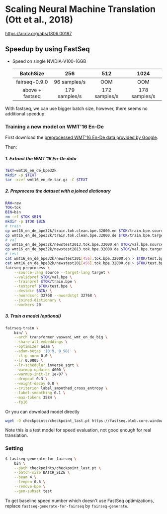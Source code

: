 # Scaling Neural Machine Translation (Ott et al., 2018)
https://arxiv.org/abs/1806.00187

## Speedup by using FastSeq

- Speed on single NVIDIA-V100-16GB

  |     BatchSize    |      256       |      512       |      1024      |
  |:----------------:|:--------------:|:--------------:|:--------------:|
  | fairseq-0.9.0    |  96 samples/s  |      OOM       |      OOM       |
  | above + fastseq  | 179 samples/s  |  172 samples/s |  178 samples/s |

With fastseq, we can use bigger batch size, however, there seems no additional speedup.

### Training a new model on WMT'16 En-De

First download the [preprocessed WMT'16 En-De data provided by Google](https://drive.google.com/uc?export=download&id=0B_bZck-ksdkpM25jRUN2X2UxMm8).

Then:

##### 1. Extract the WMT'16 En-De data
```bash
TEXT=wmt16_en_de_bpe32k
mkdir -p $TEXT
tar -xzvf wmt16_en_de.tar.gz -C $TEXT
```

##### 2. Preprocess the dataset with a joined dictionary
```bash
RAW=raw
TOK=tok
BIN=bin
rm -rf $TOK $BIN
mkdir -p $TOK $BIN
# train
cp wmt16_en_de_bpe32k/train.tok.clean.bpe.32000.en $TOK/train.bpe.source
cp wmt16_en_de_bpe32k/train.tok.clean.bpe.32000.de $TOK/train.bpe.target
# val
cp wmt16_en_de_bpe32k/newstest2013.tok.bpe.32000.en $TOK/val.bpe.source
cp wmt16_en_de_bpe32k/newstest2013.tok.bpe.32000.de $TOK/val.bpe.target
# test
cat wmt16_en_de_bpe32k/newstest201[456].tok.bpe.32000.en > $TOK/test.bpe.source
cat wmt16_en_de_bpe32k/newstest201[456].tok.bpe.32000.de > $TOK/test.bpe.target
fairseq-preprocess \
    --source-lang source --target-lang target \
    --validpref $TOK/val.bpe \
    --trainpref $TOK/train.bpe \
    --testpref $TOK/test.bpe \
    --destdir $BIN/ \
    --nwordssrc 32768 --nwordstgt 32768 \
    --joined-dictionary \
    --workers 20
```

##### 3. Train a model (optional)
```bash
fairseq-train \
    bin/ \
    --arch transformer_vaswani_wmt_en_de_big \
    --share-all-embeddings \
    --optimizer adam \
    --adam-betas '(0.9, 0.98)' \
    --clip-norm 0.0 \
    --lr 0.0005 \
    --lr-scheduler inverse_sqrt \
    --warmup-updates 4000 \
    --warmup-init-lr 1e-07 \
    --dropout 0.3 \
    --weight-decay 0.0 \
    --criterion label_smoothed_cross_entropy \
    --label-smoothing 0.1 \
    --max-tokens 3584 \
    --fp16
```

Or you can download model directly
```bash
wget -O checkpoints/checkpoint_last.pt https://fastseq.blob.core.windows.net/data/models/wmt16.en.de.32k/model.pt
```
Note this is a test model for speed evaluation, not good enough for real translation.


### Setting

```bash
$ fastseq-generate-for-fairseq \
    bin \
    --path checkpoints/checkpoint_last.pt \
    --batch-size BATCH_SIZE \
    --beam 4 \
    --lenpen 0.6 \
    --remove-bpe \
    --gen-subset test
```
To get baseline speed number which doesn't use FastSeq optimizations, replace `fastseq-generate-for-fairseq` by `fairseq-generate`.
